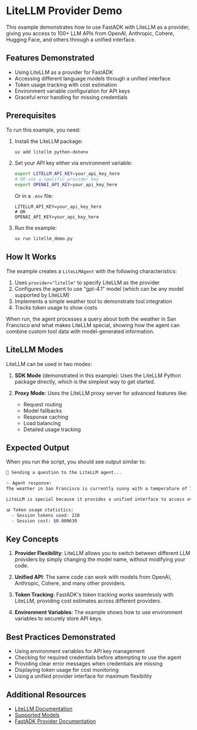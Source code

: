 # LiteLLM Provider Demo

This example demonstrates how to use FastADK with LiteLLM as a provider, giving you access to 100+ LLM APIs from OpenAI, Anthropic, Cohere, Hugging Face, and others through a unified interface.

## Features Demonstrated

- Using LiteLLM as a provider for FastADK
- Accessing different language models through a unified interface
- Token usage tracking with cost estimation
- Environment variable configuration for API keys
- Graceful error handling for missing credentials

## Prerequisites

To run this example, you need:

1. Install the LiteLLM package:

   ```bash
   uv add litellm python-dotenv
   ```

2. Set your API key either via environment variable:

   ```bash
   export LITELLM_API_KEY=your_api_key_here
   # OR use a specific provider key
   export OPENAI_API_KEY=your_api_key_here
   ```

   Or in a `.env` file:

   ```env
   LITELLM_API_KEY=your_api_key_here
   # OR
   OPENAI_API_KEY=your_api_key_here
   ```

3. Run the example:

   ```bash
   uv run litellm_demo.py
   ```

## How It Works

The example creates a `LiteLLMAgent` with the following characteristics:

1. Uses `provider="litellm"` to specify LiteLLM as the provider
2. Configures the agent to use "gpt-4.1" model (which can be any model supported by LiteLLM)
3. Implements a simple weather tool to demonstrate tool integration
4. Tracks token usage to show costs

When run, the agent processes a query about both the weather in San Francisco and what makes LiteLLM special, showing how the agent can combine custom tool data with model-generated information.

## LiteLLM Modes

LiteLLM can be used in two modes:

1. **SDK Mode** (demonstrated in this example): Uses the LiteLLM Python package directly, which is the simplest way to get started.

2. **Proxy Mode**: Uses the LiteLLM proxy server for advanced features like:
   - Request routing
   - Model fallbacks
   - Response caching
   - Load balancing
   - Detailed usage tracking

## Expected Output

When you run the script, you should see output similar to:

```bash
🤖 Sending a question to the LiteLLM agent...

✨ Agent response:
The weather in San Francisco is currently sunny with a temperature of 72°F and 40% humidity.

LiteLLM is special because it provides a unified interface to access over 100 different LLM APIs from various providers like OpenAI, Anthropic, Cohere, Hugging Face, and many others. This means you can easily switch between different language models without changing your code. It also offers features like routing, fallbacks, caching, and more. Essentially, it simplifies working with multiple LLM providers through a single, consistent API.

📊 Token usage statistics:
  - Session tokens used: 210
  - Session cost: $0.000630
```

## Key Concepts

1. **Provider Flexibility**: LiteLLM allows you to switch between different LLM providers by simply changing the model name, without modifying your code.

2. **Unified API**: The same code can work with models from OpenAI, Anthropic, Cohere, and many other providers.

3. **Token Tracking**: FastADK's token tracking works seamlessly with LiteLLM, providing cost estimates across different providers.

4. **Environment Variables**: The example shows how to use environment variables to securely store API keys.

## Best Practices Demonstrated

- Using environment variables for API key management
- Checking for required credentials before attempting to use the agent
- Providing clear error messages when credentials are missing
- Displaying token usage for cost monitoring
- Using a unified provider interface for maximum flexibility

## Additional Resources

- [LiteLLM Documentation](https://docs.litellm.ai/)
- [Supported Models](https://docs.litellm.ai/docs/providers)
- [FastADK Provider Documentation](https://fastadk.org/providers/litellm/)
